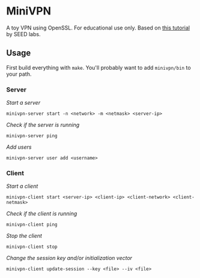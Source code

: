 # MiniVPN

A toy VPN using OpenSSL. For educational use only.
Based on [this tutorial](http://www.cis.syr.edu/~wedu/seed/Labs_12.04/Networking/VPN/VPN.pdf) by SEED labs.

## Usage

First build everything with `make`. You'll probably want to add `minivpn/bin` to your path.

### Server

_Start a server_

```
minivpn-server start -n <network> -m <netmask> <server-ip>
```

_Check if the server is running_

```
minivpn-server ping
```

_Add users_

```
minivpn-server user add <username>
```

### Client

_Start a client_

```
minivpn-client start <server-ip> <client-ip> <client-network> <client-netmask>
```

_Check if the client is running_

```
minivpn-client ping
```

_Stop the client_

```
minivpn-client stop
```

_Change the session key and/or initialization vector_

```
minivpn-client update-session --key <file> --iv <file>
```
